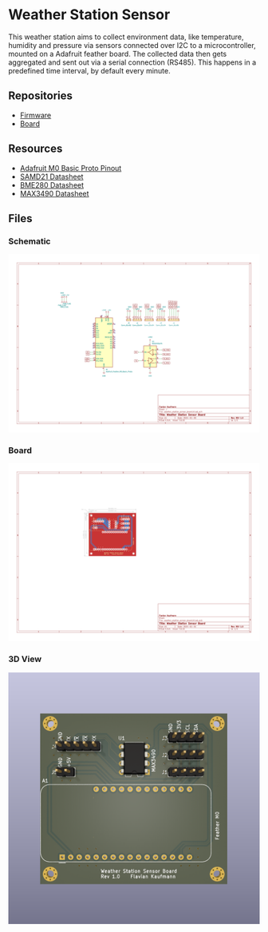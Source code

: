 # Weather Station Sensor

This weather station aims to collect environment data, like temperature,
humidity and pressure via sensors connected over I2C to a microcontroller,
mounted on a Adafruit feather board. The collected data then gets aggregated
and sent out via a serial connection (RS485). This happens in a predefined
time interval, by default every minute.

## Repositories

- [Firmware](https://github.com/flavian112/weather_station_sensor_firmware.git)
- [Board](https://github.com/flavian112/weather_station_sensor_board.git)

## Resources

- [Adafruit M0 Basic Proto Pinout](./datasheets/adafruit_feather_m0_basic_proto_pinout.pdf)
- [SAMD21 Datasheet](./datasheets/atmel_samd21_datasheet.pdf)
- [BME280 Datasheet](./datasheets/bosch_bme280_datasheet.pdf)
- [MAX3490 Datasheet](./datasheets/maxim_integrated_max3490_datasheet.pdf)

## Files

### Schematic

![Schematic](./assets/weather_station_sensor_board_schematic.svg)

### Board

![Board](./assets/weather_station_sensor_board_board.svg)

### 3D View

![3D View](./assets/weather_station_sensor_board_3dview.png)
